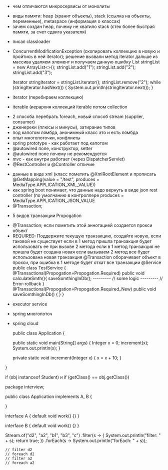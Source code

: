 - чем отличаются микросервисы от монолиты
+ виды памяти: heap (хранит объекты), stack (ссылка на объекты, переменные), metaspace (информация о классах)
+ зачем создан heap, почему не хватило stack (стек более быстрая памяти, за счет сдвига указателя)
- писал classloader
+ ConcurrentModificationException (скопировать коллекцию в новую и пройтись в ней iterator); решение вызвали метод iterator дальше из массива удаляем элемент и получаем данную ошибку
  List<String> stringList = new ArrayList<>();
  stringList.add("1");
  stringList.add("2");
  stringList.add("3");

  Iterator<String> stringIterator = stringList.iterator();
  stringList.remove("2");
  while (stringIterator.hasNext()) {
    System.out.println(stringIterator.next());
  }
+ iterator (перебираем коллекцию)
+ iterable (иерархия коллекций iterable потом collection
- 2 способа перебрать foreach, новый способ stream (supplier, consumer)
- дженереки (плюсы и минусы), затирание типов
- под капотом лямбда, анонимный класс это и есть лямбда
- опыт многопоточки, конфликты
- spring prototype - как работает под капотом
- @autowired поле, конструктор, setter
- @autowired поле почему не рекомендуется
- mvc - как внутри работает (через DispatcherServlet)
- @RestController и @Controller отличие
+ данные в виде xml (класс пометить @XmlRootElement и прописать @GetMapping(value = "/test", produces = MediaType.APPLICATION_XML_VALUE))
+ как spring boot понимает, что данные надо вернуть в виде json rest controller (по умолчанию в контроллере produces = MediaType.APPLICATION_JSON_VALUE
+ @Transaction; 
- 5 видов транзакции Propogation
+ @Transaction; если пометить этой аннотацией создается прокси объект
+ REQUIRED: Поддержите текущую транзакцию, создайте новую, если таковой не существует
  если в 1 метод пришла транзакция будет использовать ее при вызове 2 метода
  если в 1 метод транзакция не пришла будет создана новая
  если вызываем 2 метод все будет использована новая транзакция
  @Transaction оборачивает объект в прокси, при ошибка в 1 методе будет откат все транзакции
  @Service
  public class TestService {
    @Transactional(Propogation=Propogation.Required)
    public void calculateSmth(){
      saveSomthingInDb();
      ---------
      // some logic
      ---------
      // Error-rollback
    }
    @Transactional(Propogation=Propogation.Required_New)
    public void saveSomthingInDb() {
    }
  }
- executor service
- spring многопоточ
- spring cloud
  
  public class Application {

    public static void main(String[] args) {
        Integer x = 0;
        increment(x);
        System.out.println(x);
    }

    private static void increment(Integer x) {
        x = x + 10;
    }

}


if (obj instanceof Student) и if (getClass() == obj.getClass())





package interview;

public class Application implements A, B {
    
}

interface A {
    default void work() {}
}

interface B {
    default void work() {}
}


Stream.of("d2", "a2", "b1", "b3", "c")
    .filter(s -> {
        System.out.println("filter: " + s);
        return true;
    })
    .forEach(s -> System.out.println("forEach: " + s));
    
    // filter d2
    // foreach d2
    // filter a2
    // foreach a2
